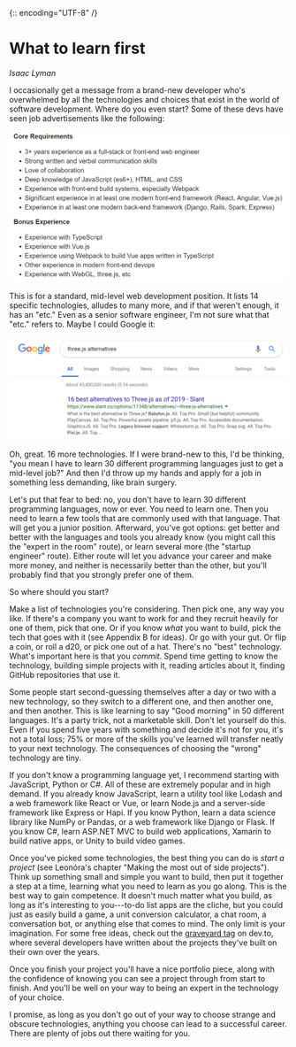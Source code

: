 {:: encoding="UTF-8" /}

# What to learn first

_Isaac Lyman_

I occasionally get a message from a brand-new developer who's overwhelmed by all the technologies and choices that exist in the world of software development. Where do you even start? Some of these devs have seen job advertisements like the following:

![](images/job-ad.png)

This is for a standard, mid-level web development position. It lists 14 specific technologies, alludes to many more, and if that weren't enough, it has an "etc." Even as a senior software engineer, I'm not sure what that "etc." refers to. Maybe I could Google it:

![](images/three-js-alt.png)

Oh, great. 16 more technologies. If I were brand-new to this, I'd be thinking, "you mean I have to learn 30 different programming languages just to get a mid-level job?" And then I'd throw up my hands and apply for a job in something less demanding, like brain surgery.

Let's put that fear to bed: no, you don't have to learn 30 different programming languages, now or ever. You need to learn one. Then you need to learn a few tools that are commonly used with that language. That will get you a junior position. Afterward, you've got options: get better and better with the languages and tools you already know (you might call this the "expert in the room" route), or learn several more (the "startup engineer" route). Either route will let you advance your career and make more money, and neither is necessarily better than the other, but you'll probably find that you strongly prefer one of them.

So where should you start?

Make a list of technologies you're considering. Then pick one, any way you like. If there's a company you want to work for and they recruit heavily for one of them, pick that one. Or if you know _what_ you want to build, pick the tech that goes with it (see Appendix B for ideas). Or go with your gut. Or flip a coin, or roll a d20, or pick one out of a hat. There's no "best" technology. What's important here is that you _commit_. Spend time getting to know the technology, building simple projects with it, reading articles about it, finding GitHub repositories that use it.

Some people start second-guessing themselves after a day or two with a new technology, so they switch to a different one, and then another one, and then another. This is like learning to say "Good morning" in 50 different languages. It's a party trick, not a marketable skill. Don't let yourself do this. Even if you spend five years with something and decide it's not for you, it's not a total loss; 75% or more of the skills you've learned will transfer neatly to your next technology. The consequences of choosing the "wrong" technology are tiny.

If you don't know a programming language yet, I recommend starting with JavaScript, Python or C#. All of these are extremely popular and in high demand. If you already know JavaScript, learn a utility tool like Lodash and a web framework like React or Vue, or learn Node.js and a server-side framework like Express or Hapi. If you know Python, learn a data science library like NumPy or Pandas, or a web framework like Django or Flask. If you know C#, learn ASP.NET MVC to build web applications, Xamarin to build native apps, or Unity to build video games.

Once you've picked some technologies, the best thing you can do is _start a project_ (see Leonóra's chapter "Making the most out of side projects"). Think up something small and simple you want to build, then put it together a step at a time, learning what you need to learn as you go along. This is the best way to gain competence. It doesn't much matter what you build, as long as it's interesting to you---to-do list apps are the cliche, but you could just as easily build a game, a unit conversion calculator, a chat room, a conversation bot, or anything else that comes to mind. The only limit is your imagination. For some free ideas, check out the [graveyard tag](https://dev.to/t/graveyard) on dev.to, where several developers have written about the projects they've built on their own over the years.

Once you finish your project you'll have a nice portfolio piece, along with the confidence of knowing you can see a project through from start to finish. And you'll be well on your way to being an expert in the technology of your choice.

I promise, as long as you don't go out of your way to choose strange and obscure technologies, anything you choose can lead to a successful career. There are plenty of jobs out there waiting for you.
